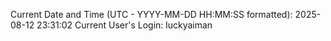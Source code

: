Current Date and Time (UTC - YYYY-MM-DD HH:MM:SS formatted): 2025-08-12 23:31:02
Current User's Login: luckyaiman
